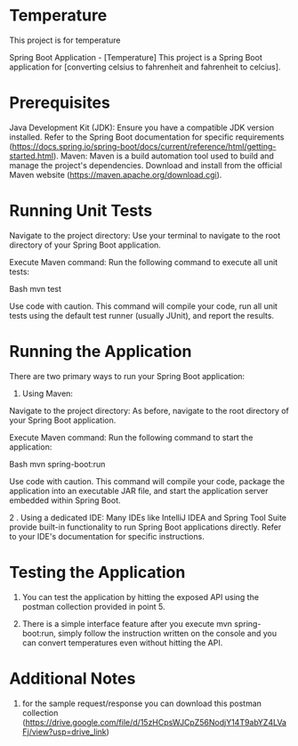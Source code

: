 # Temperature
This project is for temperature 

Spring Boot Application - [Temperature]
This project is a Spring Boot application for [converting celsius to fahrenheit and fahrenheit to celcius].

# Prerequisites
Java Development Kit (JDK): Ensure you have a compatible JDK version installed. Refer to the Spring Boot documentation for specific requirements (https://docs.spring.io/spring-boot/docs/current/reference/html/getting-started.html).
Maven: Maven is a build automation tool used to build and manage the project's dependencies. Download and install from the official Maven website (https://maven.apache.org/download.cgi).

# Running Unit Tests
Navigate to the project directory: Use your terminal to navigate to the root directory of your Spring Boot application.

Execute Maven command: Run the following command to execute all unit tests:


Bash
mvn test


Use code with caution.
This command will compile your code, run all unit tests using the default test runner (usually JUnit), and report the results.

# Running the Application
There are two primary ways to run your Spring Boot application:

1. Using Maven:

Navigate to the project directory: As before, navigate to the root directory of your Spring Boot application.

Execute Maven command: Run the following command to start the application:


Bash
mvn spring-boot:run


Use code with caution.
This command will compile your code, package the application into an executable JAR file, and start the application server embedded within Spring Boot.

2 . Using a dedicated IDE: Many IDEs like IntelliJ IDEA and Spring Tool Suite provide built-in functionality to run Spring Boot applications directly. Refer to your IDE's documentation for specific instructions.

# Testing the Application

1. You can test the application by hitting the exposed API using the postman collection provided in point 5.

2. There is a simple interface feature after you execute mvn spring-boot:run, simply follow the instruction written on the console and you can convert temperatures even without hitting the API.

# Additional Notes

1. for the sample request/response you can download this postman collection (https://drive.google.com/file/d/15zHCpsWJCpZ56NodjY14T9abYZ4LVaFj/view?usp=drive_link)

